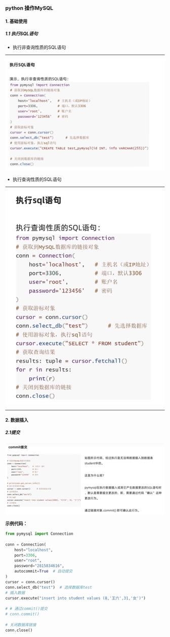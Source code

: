 ### python 操作MySQL



#### 1. 基础使用



##### 1.1 执行SQL语句



- 执行非查询性质的SQL语句

****

![](../img/执行SQL.png)



- 执行查询性质的SQL语句

****

![](../img/查询性质.png)

****



#### 2. 数据插入



##### 2.1提交

![](../img/提交.png) 

**示例代码：**

```python
from pymysql import Connection

conn = Connection(
    host="localhost",
    port=3306,
    user="root",
    password="2815834616",
    autocommit=True  # 自动提交
)
cursor = conn.cursor()
conn.select_db("test")  # 选择数据库test
# 插入数据
cursor.execute("insert into student values (8,'王六',31,'女')")

# # 通过commit()提交
# conn.commit()

# 关闭数据库链接
conn.close()

```

